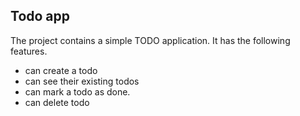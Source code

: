 ## Todo app

The project contains a simple TODO application.
It has the following features.

-  can create a todo
-  can see their existing todos
-  can mark a todo as done.
-  can delete todo
